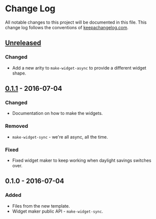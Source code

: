 # Change Log
All notable changes to this project will be documented in this file. This change log follows the conventions of [keepachangelog.com](http://keepachangelog.com/).

## [Unreleased]
### Changed
- Add a new arity to `make-widget-async` to provide a different widget shape.

## [0.1.1] - 2016-07-04
### Changed
- Documentation on how to make the widgets.

### Removed
- `make-widget-sync` - we're all async, all the time.

### Fixed
- Fixed widget maker to keep working when daylight savings switches over.

## 0.1.0 - 2016-07-04
### Added
- Files from the new template.
- Widget maker public API - `make-widget-sync`.

[Unreleased]: https://github.com/your-name/mwe/compare/0.1.1...HEAD
[0.1.1]: https://github.com/your-name/mwe/compare/0.1.0...0.1.1
